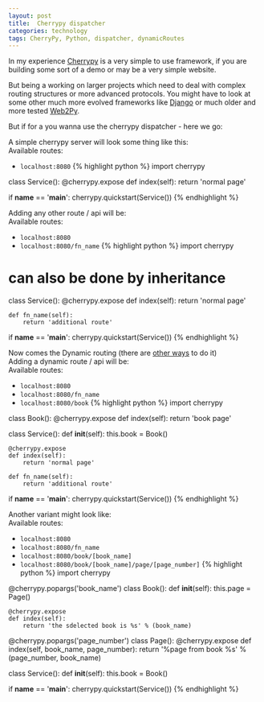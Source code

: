 ```yaml
---
layout: post
title:  Cherrypy dispatcher
categories: technology
tags: CherryPy, Python, dispatcher, dynamicRoutes
---
```


In my experience [Cherrypy][cherrypy] is a very simple to use framework, if you are
building some sort of a demo or may be a very simple website.


But being a working on larger projects which need to deal with complex routing structures
or more advanced protocols. You might have to look at some other much more evolved frameworks
like [Django][django] or much older and more tested [Web2Py][web2py].


But if for a you wanna use the cherrypy dispatcher - here we go:


A simple cherrypy server will look some thing like this:<br/>
Available routes:
* `localhost:8080`
{% highlight python %}
import cherrypy

class Service():
    @cherrypy.expose
    def index(self):
        return 'normal page'

if __name__ == '__main__':
    cherrypy.quickstart(Service())
{% endhighlight %}


Adding any other route / api will be:<br/>
Available routes:
* `localhost:8080`
* `localhost:8080/fn_name`
{% highlight python %}
import cherrypy

# can also be done by inheritance
class Service():
    @cherrypy.expose
    def index(self):
        return 'normal page'

    def fn_name(self):
        return 'additional route'

if __name__ == '__main__':
    cherrypy.quickstart(Service())
{% endhighlight %}


Now comes the Dynamic routing (there are [other ways][officialPage] to do it)<br/>
Adding a dynamic route / api will be:<br/>
Available routes:
* `localhost:8080`
* `localhost:8080/fn_name`
* `localhost:8080/book`
{% highlight python %}
import cherrypy

class Book():
    @cherrypy.expose
    def index(self):
        return 'book page'

class Service():
    def __init__(self):
        this.book = Book()

    @cherrypy.expose
    def index(self):
        return 'normal page'

    def fn_name(self):
        return 'additional route'

if __name__ == '__main__':
    cherrypy.quickstart(Service())
{% endhighlight %}


Another variant might look like:<br/>
Available routes:
* `localhost:8080`
* `localhost:8080/fn_name`
* `localhost:8080/book/[book_name]`
* `localhost:8080/book/[book_name]/page/[page_number]`
{% highlight python %}
import cherrypy

@cherrypy.popargs('book_name')
class Book():
    def __init__(self):
        this.page = Page()

    @cherrypy.expose
    def index(self):
        return 'the sdelected book is %s' % (book_name)

@cherrypy.popargs('page_number')
class Page():
    @cherrypy.expose
    def index(self, book_name, page_number):
        return '%page from book %s' % (page_number, book_name)

class Service():
    def __init__(self):
        this.book = Book()

if __name__ == '__main__':
    cherrypy.quickstart(Service())
{% endhighlight %}



[web2py]: [http://www.web2py.com/]
[django]: [https://www.djangoproject.com/]
[cherrypy]: [http://cherrypy.org/]
[officialPage]: [http://docs.cherrypy.org/en/latest/advanced.html]
